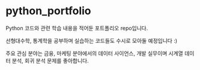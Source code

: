 # python_portfolio
Python 코드와 관련 학습 내용을 적어둔 포트폴리오 repo입니다. 

선형대수학, 통계학을 공부하며 실습하는 코드들도 수시로 모아둘 예정입니다 :)

주요 관심 분야는 금융, 마케팅 분야에서의 데이터 사이언스, 개발 실무이며 시계열 데이터 분석, 회귀 분석 문제를 좋아합니다.
